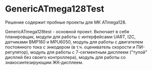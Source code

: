 # GenericATmega128Test

Решение содержит пробные проекты для МК ATmega128.

GenericATmega128test - основной проект. Включает в себя планировщик, модули для работы с интерфейсами UART, I2C, датчиками BMP180 и MPU6050, модуль для работы с двигателем постоянного тока с энкодером (в т.ч. оцениватель скорости и ПИ-регулятор), модуль для работы с 7-сегментным дисплеем ("тупой" дисплей без своего контроллера), модуль для работы со знакосинтезирующим ЖК-дисплеем.
